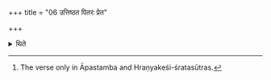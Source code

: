 +++
title = "06 उत्तिष्ठत पितरः प्रेत"

+++

<details><summary>थिते</summary>

6. With uttiṣthata.....[^1] he causes the ancestors to stand up.  

[^1]: The verse only in Āpastamba and Hraṇyakeśi-śratasūtras.
</details>
